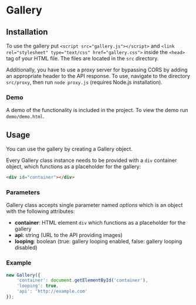 # Gallery

## Installation
To use the gallery put ```<script src="gallery.js"></script>``` and  ```<link rel="stylesheet" type="text/css" href="gallery.css">``` inside the ```<head>``` tag of your HTML file. The files are located in the ```src``` directory.

Additionally, you have to use a proxy server for bypassing CORS by adding an appropriate header to the API response. To use, navigate to the directory ```src/proxy```, then run ```node proxy.js``` (requires Node.js installation).

### Demo
A demo of the functionality is included in the project. To view the demo run ```demo/demo.html```.

## Usage
You can use the gallery by creating a Gallery object.

Every Gallery class instance needs to be provided with a ```div``` container object, which functions as a placeholder for the gallery:
```html
<div id="container"></div>
```

### Parameters

Gallery class accepts single parameter named *options* which is an object with the following attributes:
  * **container**: HTML element ```div``` which functions as a placeholder for the gallery
  * **api**: string (URL to the API providing images)
  * **looping**: boolean (true: gallery looping enabled, false: gallery looping disabled)

### Example

```javascript
new Gallery({
    'container': document.getElementById('container'),
    'looping': true,
    'api': 'http://example.com'
});
```

